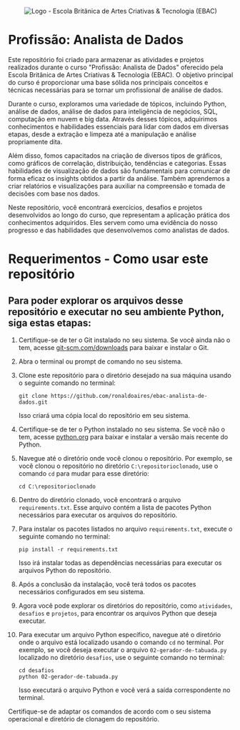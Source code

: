 <div align='center'>

![Logo - Escola Britânica de Artes Criativas & Tecnologia (EBAC)](https://user-images.githubusercontent.com/15646423/245732254-c4486ff7-77de-487b-bfc6-2d4012edefd9.png "Escola Britânica de Artes Criativas & Tecnologia (EBAC)")

</div>

# Profissão: Analista de Dados

Este repositório foi criado para armazenar as atividades e projetos realizados durante o curso "Profissão: Analista de Dados" oferecido pela Escola Britânica de Artes Criativas & Tecnologia (EBAC). O objetivo principal do curso é proporcionar uma base sólida nos principais conceitos e técnicas necessárias para se tornar um profissional de análise de dados.

Durante o curso, exploramos uma variedade de tópicos, incluindo Python, análise de dados, análise de dados para inteligência de negócios, SQL, computação em nuvem e big data. Através desses tópicos, adquirimos conhecimentos e habilidades essenciais para lidar com dados em diversas etapas, desde a extração e limpeza até a manipulação e análise propriamente dita.

Além disso, fomos capacitados na criação de diversos tipos de gráficos, como gráficos de correlação, distribuição, tendências e categorias. Essas habilidades de visualização de dados são fundamentais para comunicar de forma eficaz os insights obtidos a partir da análise. Também aprendemos a criar relatórios e visualizações para auxiliar na compreensão e tomada de decisões com base nos dados.

Neste repositório, você encontrará exercícios, desafios e projetos desenvolvidos ao longo do curso, que representam a aplicação prática dos conhecimentos adquiridos. Eles servem como uma evidência do nosso progresso e das habilidades que desenvolvemos como analistas de dados.


# Requerimentos - Como usar este repositório

## Para poder explorar os arquivos desse repositório e executar no seu ambiente Python, siga estas etapas:

1. Certifique-se de ter o Git instalado no seu sistema. Se você ainda não o tem, acesse [git-scm.com/downloads](https://git-scm.com/downloads) para baixar e instalar o Git.

2. Abra o terminal ou prompt de comando no seu sistema.

3. Clone este repositório para o diretório desejado na sua máquina usando o seguinte comando no terminal:
   ```shell
   git clone https://github.com/ronaldoaires/ebac-analista-de-dados.git
   ```
   Isso criará uma cópia local do repositório em seu sistema.

4. Certifique-se de ter o Python instalado no seu sistema. Se você não o tem, acesse [python.org](https://www.python.org) para baixar e instalar a versão mais recente do Python.

5. Navegue até o diretório onde você clonou o repositório. Por exemplo, se você clonou o repositório no diretório `C:\repositorioclonado`, use o comando `cd` para mudar para esse diretório:
   ```shell
   cd C:\repositorioclonado
   ```

6. Dentro do diretório clonado, você encontrará o arquivo `requirements.txt`. Esse arquivo contém a lista de pacotes Python necessários para executar os arquivos do repositório.

7. Para instalar os pacotes listados no arquivo `requirements.txt`, execute o seguinte comando no terminal:
   ```shell
   pip install -r requirements.txt
   ```
   Isso irá instalar todas as dependências necessárias para executar os arquivos Python do repositório.

8. Após a conclusão da instalação, você terá todos os pacotes necessários configurados em seu sistema.

9. Agora você pode explorar os diretórios do repositório, como `atividades`, `desafios` e `projetos`, para encontrar os arquivos Python que deseja executar.

10. Para executar um arquivo Python específico, navegue até o diretório onde o arquivo está localizado usando o comando `cd` no terminal. Por exemplo, se você deseja executar o arquivo `02-gerador-de-tabuada.py` localizado no diretório `desafios`, use o seguinte comando no terminal:
    ```shell
    cd desafios
    python 02-gerador-de-tabuada.py
    ```
    Isso executará o arquivo Python e você verá a saída correspondente no terminal.

Certifique-se de adaptar os comandos de acordo com o seu sistema operacional e diretório de clonagem do repositório.

